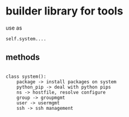 # builder library for tools

use as 

```
self.system.... 
````

## methods

```python3

class system():
    package -> install packages on system
    python_pip -> deal with python pips
    ns -> hostfile, resolve configure
    group -> groupmgmt
    user -> usermgmt
    ssh -> ssh management


```                           
